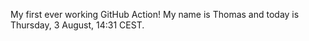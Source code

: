 My first ever working GitHub Action!
My name is Thomas and today is Thursday, 3 August, 14:31 CEST. 
